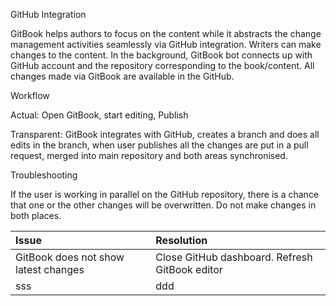 GitHub Integration

GitBook helps authors to focus on the content while it abstracts the change management activities seamlessly via GitHub integration.  Writers can make changes to the content.  In the background, GitBook bot connects up with GitHub account and the repository corresponding to the book/content.  All changes made via GitBook are available in the GitHub.

Workflow

Actual: Open GitBook, start editing, Publish

Transparent:  GitBook integrates with GitHub, creates a branch and does all edits in the branch, when user publishes all the changes are put in a pull request, merged into main repository and both areas synchronised.

Troubleshooting

If the user is working in parallel on the GitHub repository, there is a chance that one or the other changes will be overwritten.  Do not make changes in both places.

| Issue | Resolution |
| :--- | :--- |
| GitBook does not show latest changes | Close GitHub dashboard.  Refresh GitBook editor |
| sss | ddd |



